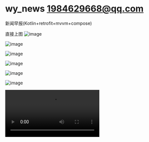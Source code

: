 # wy_news 1984629668@qq.com
新闻早报(Kotlin+retrofit+mvvm+compose)

直接上图
![image](https://github.com/gyadministrator/wy_news/blob/master/introduce/introduce_one.jpg)

![image](https://github.com/gyadministrator/wy_news/blob/master/introduce/introduce_two.jpg)

![image](https://github.com/gyadministrator/wy_news/blob/master/introduce/introduce_three.jpg)

![image](https://github.com/gyadministrator/wy_news/blob/master/introduce/introduce_four.jpg)

![image](https://github.com/gyadministrator/wy_news/blob/master/introduce/introduce_five.jpg)

![image](https://github.com/gyadministrator/wy_news/blob/master/introduce/introduce_six.jpg)

![video](https://github.com/gyadministrator/wy_news/blob/master/introduce/wy_news_introduce.mp4)
